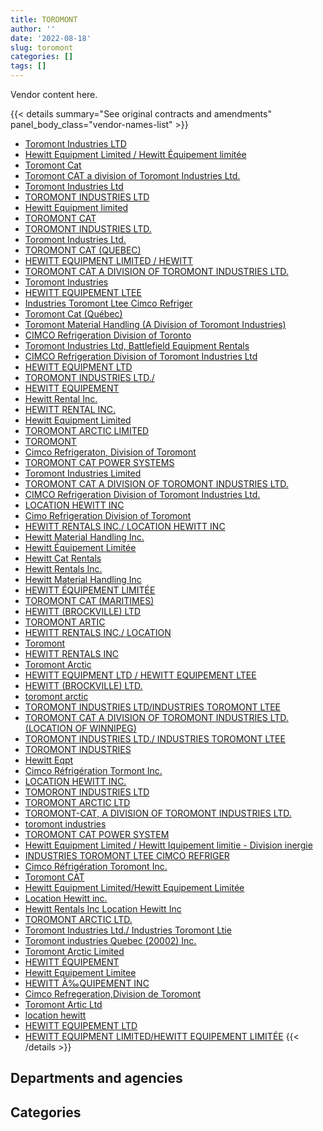 ```yaml
---
title: TOROMONT
author: ''
date: '2022-08-18'
slug: toromont
categories: []
tags: []
---
```


<script src="/rmarkdown-libs/htmlwidgets/htmlwidgets.js"></script>
<link href="/rmarkdown-libs/datatables-css/datatables-crosstalk.css" rel="stylesheet" />
<script src="/rmarkdown-libs/datatables-binding/datatables.js"></script>
<script src="/rmarkdown-libs/jquery/jquery-3.6.0.min.js"></script>
<link href="/rmarkdown-libs/dt-core-bootstrap/css/dataTables.bootstrap.min.css" rel="stylesheet" />
<link href="/rmarkdown-libs/dt-core-bootstrap/css/dataTables.bootstrap.extra.css" rel="stylesheet" />
<script src="/rmarkdown-libs/dt-core-bootstrap/js/jquery.dataTables.min.js"></script>
<script src="/rmarkdown-libs/dt-core-bootstrap/js/dataTables.bootstrap.min.js"></script>
<link href="/rmarkdown-libs/crosstalk/css/crosstalk.min.css" rel="stylesheet" />
<script src="/rmarkdown-libs/crosstalk/js/crosstalk.min.js"></script>
<script src="/rmarkdown-libs/htmlwidgets/htmlwidgets.js"></script>
<link href="/rmarkdown-libs/datatables-css/datatables-crosstalk.css" rel="stylesheet" />
<script src="/rmarkdown-libs/datatables-binding/datatables.js"></script>
<script src="/rmarkdown-libs/jquery/jquery-3.6.0.min.js"></script>
<link href="/rmarkdown-libs/dt-core-bootstrap/css/dataTables.bootstrap.min.css" rel="stylesheet" />
<link href="/rmarkdown-libs/dt-core-bootstrap/css/dataTables.bootstrap.extra.css" rel="stylesheet" />
<script src="/rmarkdown-libs/dt-core-bootstrap/js/jquery.dataTables.min.js"></script>
<script src="/rmarkdown-libs/dt-core-bootstrap/js/dataTables.bootstrap.min.js"></script>
<link href="/rmarkdown-libs/crosstalk/css/crosstalk.min.css" rel="stylesheet" />
<script src="/rmarkdown-libs/crosstalk/js/crosstalk.min.js"></script>

Vendor content here.

{{< details summary="See original contracts and amendments" panel_body_class="vendor-names-list" >}}
- [Toromont Industries LTD](https://search.open.canada.ca/en/ct/?sort=contract_value_f%20desc&page=1&search_text=%22Toromont%20Industries%20LTD%22)
- [Hewitt Equipment Limited / Hewitt Équipement limitée](https://search.open.canada.ca/en/ct/?sort=contract_value_f%20desc&page=1&search_text=%22Hewitt%20Equipment%20Limited%20%2f%20Hewitt%20%c3%89quipement%20limit%c3%a9e%22)
- [Toromont Cat](https://search.open.canada.ca/en/ct/?sort=contract_value_f%20desc&page=1&search_text=%22Toromont%20Cat%22)
- [Toromont CAT a division of Toromont Industries Ltd.](https://search.open.canada.ca/en/ct/?sort=contract_value_f%20desc&page=1&search_text=%22Toromont%20CAT%20a%20division%20of%20Toromont%20Industries%20Ltd.%22)
- [Toromont Industries Ltd](https://search.open.canada.ca/en/ct/?sort=contract_value_f%20desc&page=1&search_text=%22Toromont%20Industries%20Ltd%22)
- [TOROMONT INDUSTRIES LTD](https://search.open.canada.ca/en/ct/?sort=contract_value_f%20desc&page=1&search_text=%22TOROMONT%20INDUSTRIES%20LTD%22)
- [Hewitt Equipment limited](https://search.open.canada.ca/en/ct/?sort=contract_value_f%20desc&page=1&search_text=%22Hewitt%20Equipment%20limited%22)
- [TOROMONT CAT](https://search.open.canada.ca/en/ct/?sort=contract_value_f%20desc&page=1&search_text=%22TOROMONT%20CAT%22)
- [TOROMONT INDUSTRIES LTD.](https://search.open.canada.ca/en/ct/?sort=contract_value_f%20desc&page=1&search_text=%22TOROMONT%20INDUSTRIES%20LTD.%22)
- [Toromont Industries Ltd.](https://search.open.canada.ca/en/ct/?sort=contract_value_f%20desc&page=1&search_text=%22Toromont%20Industries%20Ltd.%22)
- [TOROMONT CAT (QUEBEC)](https://search.open.canada.ca/en/ct/?sort=contract_value_f%20desc&page=1&search_text=%22TOROMONT%20CAT%20%28QUEBEC%29%22)
- [HEWITT EQUIPMENT LIMITED / HEWITT](https://search.open.canada.ca/en/ct/?sort=contract_value_f%20desc&page=1&search_text=%22HEWITT%20EQUIPMENT%20LIMITED%20%2f%20HEWITT%22)
- [TOROMONT CAT A DIVISION OF TOROMONT INDUSTRIES LTD.](https://search.open.canada.ca/en/ct/?sort=contract_value_f%20desc&page=1&search_text=%22TOROMONT%20CAT%20%20A%20DIVISION%20OF%20TOROMONT%20INDUSTRIES%20LTD.%22)
- [Toromont Industries](https://search.open.canada.ca/en/ct/?sort=contract_value_f%20desc&page=1&search_text=%22Toromont%20Industries%22)
- [HEWITT EQUIPEMENT LTEE](https://search.open.canada.ca/en/ct/?sort=contract_value_f%20desc&page=1&search_text=%22HEWITT%20EQUIPEMENT%20LTEE%22)
- [Industries Toromont Ltee Cimco Refriger](https://search.open.canada.ca/en/ct/?sort=contract_value_f%20desc&page=1&search_text=%22Industries%20Toromont%20Ltee%20Cimco%20Refriger%22)
- [Toromont Cat (Québec)](https://search.open.canada.ca/en/ct/?sort=contract_value_f%20desc&page=1&search_text=%22Toromont%20Cat%20%28Qu%c3%a9bec%29%22)
- [Toromont Material Handling (A Division of Toromont Industries)](https://search.open.canada.ca/en/ct/?sort=contract_value_f%20desc&page=1&search_text=%22Toromont%20Material%20Handling%20%28A%20Division%20of%20Toromont%20Industries%29%22)
- [CIMCO Refrigeration Division of Toronto](https://search.open.canada.ca/en/ct/?sort=contract_value_f%20desc&page=1&search_text=%22CIMCO%20Refrigeration%20Division%20of%20Toronto%22)
- [Toromont Industries Ltd, Battlefield Equipment Rentals](https://search.open.canada.ca/en/ct/?sort=contract_value_f%20desc&page=1&search_text=%22Toromont%20Industries%20Ltd%2c%20Battlefield%20Equipment%20Rentals%22)
- [CIMCO Refrigeration Division of Toromont Industries Ltd](https://search.open.canada.ca/en/ct/?sort=contract_value_f%20desc&page=1&search_text=%22CIMCO%20Refrigeration%20Division%20of%20Toromont%20Industries%20Ltd%22)
- [HEWITT EQUIPMENT LTD](https://search.open.canada.ca/en/ct/?sort=contract_value_f%20desc&page=1&search_text=%22HEWITT%20EQUIPMENT%20LTD%22)
- [TOROMONT INDUSTRIES LTD./](https://search.open.canada.ca/en/ct/?sort=contract_value_f%20desc&page=1&search_text=%22TOROMONT%20INDUSTRIES%20LTD.%2f%22)
- [HEWITT EQUIPEMENT](https://search.open.canada.ca/en/ct/?sort=contract_value_f%20desc&page=1&search_text=%22HEWITT%20EQUIPEMENT%22)
- [Hewitt Rental Inc.](https://search.open.canada.ca/en/ct/?sort=contract_value_f%20desc&page=1&search_text=%22Hewitt%20Rental%20Inc.%22)
- [HEWITT RENTAL INC.](https://search.open.canada.ca/en/ct/?sort=contract_value_f%20desc&page=1&search_text=%22HEWITT%20RENTAL%20INC.%22)
- [Hewitt Equipment Limited](https://search.open.canada.ca/en/ct/?sort=contract_value_f%20desc&page=1&search_text=%22Hewitt%20Equipment%20Limited%22)
- [TOROMONT ARCTIC LIMITED](https://search.open.canada.ca/en/ct/?sort=contract_value_f%20desc&page=1&search_text=%22TOROMONT%20ARCTIC%20LIMITED%22)
- [TOROMONT](https://search.open.canada.ca/en/ct/?sort=contract_value_f%20desc&page=1&search_text=%22TOROMONT%22)
- [Cimco Refrigeraton, Division of Toromont](https://search.open.canada.ca/en/ct/?sort=contract_value_f%20desc&page=1&search_text=%22Cimco%20Refrigeraton%2c%20Division%20of%20Toromont%22)
- [TOROMONT CAT POWER SYSTEMS](https://search.open.canada.ca/en/ct/?sort=contract_value_f%20desc&page=1&search_text=%22TOROMONT%20CAT%20POWER%20SYSTEMS%22)
- [Toromont Industries Limited](https://search.open.canada.ca/en/ct/?sort=contract_value_f%20desc&page=1&search_text=%22Toromont%20Industries%20Limited%22)
- [TOROMONT CAT A DIVISION OF TOROMONT INDUSTRIES LTD.](https://search.open.canada.ca/en/ct/?sort=contract_value_f%20desc&page=1&search_text=%22TOROMONT%20CAT%20A%20DIVISION%20OF%20TOROMONT%20INDUSTRIES%20LTD.%22)
- [CIMCO Refrigeration Division of Toromont Industries Ltd.](https://search.open.canada.ca/en/ct/?sort=contract_value_f%20desc&page=1&search_text=%22CIMCO%20Refrigeration%20Division%20of%20Toromont%20Industries%20Ltd.%22)
- [LOCATION HEWITT INC](https://search.open.canada.ca/en/ct/?sort=contract_value_f%20desc&page=1&search_text=%22LOCATION%20HEWITT%20INC%22)
- [Cimo Refrigeration Division of Toromont](https://search.open.canada.ca/en/ct/?sort=contract_value_f%20desc&page=1&search_text=%22Cimo%20Refrigeration%20Division%20of%20Toromont%22)
- [HEWITT RENTALS INC./ LOCATION HEWITT INC](https://search.open.canada.ca/en/ct/?sort=contract_value_f%20desc&page=1&search_text=%22HEWITT%20RENTALS%20INC.%2f%20LOCATION%20HEWITT%20INC%22)
- [Hewitt Material Handling Inc.](https://search.open.canada.ca/en/ct/?sort=contract_value_f%20desc&page=1&search_text=%22Hewitt%20Material%20Handling%20Inc.%22)
- [Hewitt Équipement Limitée](https://search.open.canada.ca/en/ct/?sort=contract_value_f%20desc&page=1&search_text=%22Hewitt%20%c3%89quipement%20Limit%c3%a9e%22)
- [Hewitt Cat Rentals](https://search.open.canada.ca/en/ct/?sort=contract_value_f%20desc&page=1&search_text=%22Hewitt%20Cat%20Rentals%22)
- [Hewitt Rentals Inc.](https://search.open.canada.ca/en/ct/?sort=contract_value_f%20desc&page=1&search_text=%22Hewitt%20Rentals%20Inc.%22)
- [Hewitt Material Handling Inc](https://search.open.canada.ca/en/ct/?sort=contract_value_f%20desc&page=1&search_text=%22Hewitt%20Material%20Handling%20Inc%22)
- [HEWITT ÉQUIPEMENT LIMITÉE](https://search.open.canada.ca/en/ct/?sort=contract_value_f%20desc&page=1&search_text=%22HEWITT%20%c3%89QUIPEMENT%20LIMIT%c3%89E%22)
- [TOROMONT CAT (MARITIMES)](https://search.open.canada.ca/en/ct/?sort=contract_value_f%20desc&page=1&search_text=%22TOROMONT%20CAT%20%28MARITIMES%29%22)
- [HEWITT (BROCKVILLE) LTD](https://search.open.canada.ca/en/ct/?sort=contract_value_f%20desc&page=1&search_text=%22HEWITT%20%28BROCKVILLE%29%20LTD%22)
- [TOROMONT ARTIC](https://search.open.canada.ca/en/ct/?sort=contract_value_f%20desc&page=1&search_text=%22TOROMONT%20ARTIC%22)
- [HEWITT RENTALS INC./ LOCATION](https://search.open.canada.ca/en/ct/?sort=contract_value_f%20desc&page=1&search_text=%22HEWITT%20RENTALS%20INC.%2f%20LOCATION%22)
- [Toromont](https://search.open.canada.ca/en/ct/?sort=contract_value_f%20desc&page=1&search_text=%22Toromont%22)
- [HEWITT RENTALS INC](https://search.open.canada.ca/en/ct/?sort=contract_value_f%20desc&page=1&search_text=%22HEWITT%20RENTALS%20INC%22)
- [Toromont Arctic](https://search.open.canada.ca/en/ct/?sort=contract_value_f%20desc&page=1&search_text=%22Toromont%20Arctic%22)
- [HEWITT EQUIPMENT LTD / HEWITT EQUIPEMENT LTEE](https://search.open.canada.ca/en/ct/?sort=contract_value_f%20desc&page=1&search_text=%22HEWITT%20EQUIPMENT%20LTD%20%2f%20HEWITT%20EQUIPEMENT%20LTEE%22)
- [HEWITT (BROCKVILLE) LTD.](https://search.open.canada.ca/en/ct/?sort=contract_value_f%20desc&page=1&search_text=%22HEWITT%20%28BROCKVILLE%29%20LTD.%22)
- [toromont arctic](https://search.open.canada.ca/en/ct/?sort=contract_value_f%20desc&page=1&search_text=%22toromont%20arctic%22)
- [TOROMONT INDUSTRIES LTD/INDUSTRIES TOROMONT LTEE](https://search.open.canada.ca/en/ct/?sort=contract_value_f%20desc&page=1&search_text=%22TOROMONT%20INDUSTRIES%20LTD%2fINDUSTRIES%20TOROMONT%20LTEE%22)
- [TOROMONT CAT A DIVISION OF TOROMONT INDUSTRIES LTD. (LOCATION OF WINNIPEG)](https://search.open.canada.ca/en/ct/?sort=contract_value_f%20desc&page=1&search_text=%22TOROMONT%20CAT%20%20A%20DIVISION%20OF%20TOROMONT%20INDUSTRIES%20LTD.%20%28LOCATION%20OF%20WINNIPEG%29%22)
- [TOROMONT INDUSTRIES LTD./ INDUSTRIES TOROMONT LTEE](https://search.open.canada.ca/en/ct/?sort=contract_value_f%20desc&page=1&search_text=%22TOROMONT%20INDUSTRIES%20LTD.%2f%20INDUSTRIES%20TOROMONT%20LTEE%22)
- [TOROMONT INDUSTRIES](https://search.open.canada.ca/en/ct/?sort=contract_value_f%20desc&page=1&search_text=%22TOROMONT%20INDUSTRIES%22)
- [Hewitt Eqpt](https://search.open.canada.ca/en/ct/?sort=contract_value_f%20desc&page=1&search_text=%22Hewitt%20Eqpt%22)
- [Cimco Réfrigération Tormont Inc.](https://search.open.canada.ca/en/ct/?sort=contract_value_f%20desc&page=1&search_text=%22Cimco%20R%c3%a9frig%c3%a9ration%20Tormont%20Inc.%22)
- [LOCATION HEWITT INC.](https://search.open.canada.ca/en/ct/?sort=contract_value_f%20desc&page=1&search_text=%22LOCATION%20HEWITT%20INC.%22)
- [TOMORONT INDUSTRIES LTD](https://search.open.canada.ca/en/ct/?sort=contract_value_f%20desc&page=1&search_text=%22TOMORONT%20INDUSTRIES%20LTD%22)
- [TOROMONT ARCTIC LTD](https://search.open.canada.ca/en/ct/?sort=contract_value_f%20desc&page=1&search_text=%22TOROMONT%20ARCTIC%20LTD%22)
- [TOROMONT-CAT, A DIVISION OF TOROMONT INDUSTRIES LTD.](https://search.open.canada.ca/en/ct/?sort=contract_value_f%20desc&page=1&search_text=%22TOROMONT-CAT%2c%20A%20DIVISION%20OF%20TOROMONT%20INDUSTRIES%20LTD.%22)
- [toromont industries](https://search.open.canada.ca/en/ct/?sort=contract_value_f%20desc&page=1&search_text=%22toromont%20industries%22)
- [TOROMONT CAT POWER SYSTEM](https://search.open.canada.ca/en/ct/?sort=contract_value_f%20desc&page=1&search_text=%22TOROMONT%20CAT%20POWER%20SYSTEM%22)
- [Hewitt Equipment Limited / Hewitt Iquipement limitie - Division inergie](https://search.open.canada.ca/en/ct/?sort=contract_value_f%20desc&page=1&search_text=%22Hewitt%20Equipment%20Limited%20%2f%20Hewitt%20Iquipement%20limitie%20-%20Division%20inergie%22)
- [INDUSTRIES TOROMONT LTEE CIMCO REFRIGER](https://search.open.canada.ca/en/ct/?sort=contract_value_f%20desc&page=1&search_text=%22INDUSTRIES%20TOROMONT%20LTEE%20CIMCO%20REFRIGER%22)
- [Cimco Réfrigération Toromont Inc.](https://search.open.canada.ca/en/ct/?sort=contract_value_f%20desc&page=1&search_text=%22Cimco%20R%c3%a9frig%c3%a9ration%20Toromont%20Inc.%22)
- [Toromont CAT](https://search.open.canada.ca/en/ct/?sort=contract_value_f%20desc&page=1&search_text=%22Toromont%20CAT%22)
- [Hewitt Equipment Limited/Hewitt Equipement Limitée](https://search.open.canada.ca/en/ct/?sort=contract_value_f%20desc&page=1&search_text=%22Hewitt%20Equipment%20Limited%2fHewitt%20Equipement%20Limit%c3%a9e%22)
- [Location Hewitt inc.](https://search.open.canada.ca/en/ct/?sort=contract_value_f%20desc&page=1&search_text=%22Location%20Hewitt%20inc.%22)
- [Hewitt Rentals Inc Location Hewitt Inc](https://search.open.canada.ca/en/ct/?sort=contract_value_f%20desc&page=1&search_text=%22Hewitt%20Rentals%20Inc%20Location%20Hewitt%20Inc%22)
- [TOROMONT ARCTIC LTD.](https://search.open.canada.ca/en/ct/?sort=contract_value_f%20desc&page=1&search_text=%22TOROMONT%20ARCTIC%20LTD.%22)
- [Toromont Industries Ltd./ Industries Toromont Ltie](https://search.open.canada.ca/en/ct/?sort=contract_value_f%20desc&page=1&search_text=%22Toromont%20Industries%20Ltd.%2f%20Industries%20Toromont%20Ltie%22)
- [Toromont industries Quebec (20002) Inc.](https://search.open.canada.ca/en/ct/?sort=contract_value_f%20desc&page=1&search_text=%22Toromont%20industries%20Quebec%20%2820002%29%20Inc.%22)
- [Toromont Arctic Limited](https://search.open.canada.ca/en/ct/?sort=contract_value_f%20desc&page=1&search_text=%22Toromont%20Arctic%20Limited%22)
- [HEWITT ÉQUIPEMENT](https://search.open.canada.ca/en/ct/?sort=contract_value_f%20desc&page=1&search_text=%22HEWITT%20%c3%89QUIPEMENT%22)
- [Hewitt Equipement Limitee](https://search.open.canada.ca/en/ct/?sort=contract_value_f%20desc&page=1&search_text=%22Hewitt%20Equipement%20Limitee%22)
- [HEWITT Ã‰QUIPEMENT INC](https://search.open.canada.ca/en/ct/?sort=contract_value_f%20desc&page=1&search_text=%22HEWITT%20%c3%83%e2%80%b0QUIPEMENT%20INC%22)
- [Cimco Refregeration,Division de Toromont](https://search.open.canada.ca/en/ct/?sort=contract_value_f%20desc&page=1&search_text=%22Cimco%20Refregeration%2cDivision%20de%20Toromont%22)
- [Toromont Artic Ltd](https://search.open.canada.ca/en/ct/?sort=contract_value_f%20desc&page=1&search_text=%22Toromont%20Artic%20Ltd%22)
- [location hewitt](https://search.open.canada.ca/en/ct/?sort=contract_value_f%20desc&page=1&search_text=%22location%20hewitt%22)
- [HEWITT EQUIPEMENT LTD](https://search.open.canada.ca/en/ct/?sort=contract_value_f%20desc&page=1&search_text=%22HEWITT%20EQUIPEMENT%20LTD%22)
- [HEWITT EQUIPMENT LIMITED/HEWITT EQUIPEMENT LIMITÉE](https://search.open.canada.ca/en/ct/?sort=contract_value_f%20desc&page=1&search_text=%22HEWITT%20EQUIPMENT%20LIMITED%2fHEWITT%20EQUIPEMENT%20LIMIT%c3%89E%22)
{{< /details >}}

## Departments and agencies

<div id="htmlwidget-1" style="width:100%;height:auto;" class="datatables html-widget"></div>
<script type="application/json" data-for="htmlwidget-1">{"x":{"style":"bootstrap","filter":"none","vertical":false,"data":[["<a href=\"/departments/aafc-aac/\">Agriculture and Agri-Food Canada<\/a>","<a href=\"/departments/aandc-aadnc/\">Crown-Indigenous Relations and Northern Affairs Canada<\/a>","<a href=\"/departments/csc-scc/\">Correctional Service of Canada<\/a>","<a href=\"/departments/dfo-mpo/\">Fisheries and Oceans Canada<\/a>","<a href=\"/departments/dnd-mdn/\">National Defence<\/a>","<a href=\"/departments/ec/\">Environment and Climate Change Canada<\/a>","<a href=\"/departments/isc-sac/\">Indigenous Services Canada<\/a>","<a href=\"/departments/nrc-cnrc/\">National Research Council Canada<\/a>","<a href=\"/departments/nrcan-rncan/\">Natural Resources Canada<\/a>","<a href=\"/departments/pc/\">Parks Canada<\/a>","<a href=\"/departments/pch/\">Canadian Heritage<\/a>","<a href=\"/departments/pwgsc-tpsgc/\">Public Services and Procurement Canada<\/a>","<a href=\"/departments/rcmp-grc/\">Royal Canadian Mounted Police<\/a>","<a href=\"/departments/tc/\">Transport Canada<\/a>"],[13380.86,48745.12,79593.08,3633403.92,15832700.12,274421.23,null,29606.83,32135.17,283339.93,27599.01,222514.36,103991.54,null],[4316.4,79666.57,null,2961335.67,16025340.57,277771.86,47790.33,25651,null,84691.75,null,207771.96,22896.23,null],[null,null,10347.75,2968462.75,14320979.95,225539.69,36217.13,185536.6,null,28820.1,null,193951.76,50622.65,null],[null,null,198920.59,3153357.77,14123061.27,1603405.32,696605.95,226199.1,null,1496.18,null,256605.97,63124.31,15750]],"container":"<table class=\"table table-striped table-hover row-border order-column display\">\n  <thead>\n    <tr>\n      <th>Department<\/th>\n      <th>2017-2018<\/th>\n      <th>2018-2019<\/th>\n      <th>2019-2020<\/th>\n      <th>2020-2021<\/th>\n    <\/tr>\n  <\/thead>\n<\/table>","options":{"order":[[4,"desc"]],"pageLength":10,"autoWidth":true,"columnDefs":[{"targets":1,"render":"function(data, type, row, meta) {\n    return type !== 'display' ? data : DTWidget.formatCurrency(data, \"$\", 2, 3, \",\", \".\", true, null);\n  }"},{"targets":2,"render":"function(data, type, row, meta) {\n    return type !== 'display' ? data : DTWidget.formatCurrency(data, \"$\", 2, 3, \",\", \".\", true, null);\n  }"},{"targets":3,"render":"function(data, type, row, meta) {\n    return type !== 'display' ? data : DTWidget.formatCurrency(data, \"$\", 2, 3, \",\", \".\", true, null);\n  }"},{"targets":4,"render":"function(data, type, row, meta) {\n    return type !== 'display' ? data : DTWidget.formatCurrency(data, \"$\", 2, 3, \",\", \".\", true, null);\n  }"},{"width":"16%","targets":[1,2,3,4]},{"className":"dt-right","targets":[1,2,3,4]}],"orderClasses":false}},"evals":["options.columnDefs.0.render","options.columnDefs.1.render","options.columnDefs.2.render","options.columnDefs.3.render"],"jsHooks":[]}</script>

## Categories

<div id="htmlwidget-2" style="width:100%;height:auto;" class="datatables html-widget"></div>
<script type="application/json" data-for="htmlwidget-2">{"x":{"style":"bootstrap","filter":"none","vertical":false,"data":[["<a href=\"/categories/1_facilities_and_construction/\">Facilities and construction<\/a>","<a href=\"/categories/10_office_management/\">Office management<\/a>","<a href=\"/categories/11_defence/\">Defence<\/a>","<a href=\"/categories/2_professional_services/\">Professional services<\/a>","<a href=\"/categories/3_information_technology/\">Information technology<\/a>","<a href=\"/categories/5_transportation_and_logistics/\">Transportation and logistics<\/a>","<a href=\"/categories/6_industrial_products_and_services/\">Industrial products and services<\/a>","<a href=\"/categories/8_security_and_protection/\">Security and protection<\/a>","<a href=\"/categories/9_human_capital/\">Human capital<\/a>",null],[1308522.06,328282.55,6936109.46,7168365.69,13380.86,3914285.95,889583.46,22901.16,null,null],[2303756.56,181639.3,6764776.41,7163433.09,4316.4,2945889.12,275871.13,25049.53,54138.3,18362.5],[562885.36,null,7174866.95,7152899.97,0,2925877.75,108322.79,25317.41,70308.15,null],[682874.12,15904,6872233.34,7074517.06,1496.18,5551320.36,104439.07,27711.78,8030.56,null]],"container":"<table class=\"table table-striped table-hover row-border order-column display\">\n  <thead>\n    <tr>\n      <th>Category<\/th>\n      <th>2017-2018<\/th>\n      <th>2018-2019<\/th>\n      <th>2019-2020<\/th>\n      <th>2020-2021<\/th>\n    <\/tr>\n  <\/thead>\n<\/table>","options":{"order":[[4,"desc"]],"dom":"t","pageLength":30,"autoWidth":true,"columnDefs":[{"targets":1,"render":"function(data, type, row, meta) {\n    return type !== 'display' ? data : DTWidget.formatCurrency(data, \"$\", 2, 3, \",\", \".\", true, null);\n  }"},{"targets":2,"render":"function(data, type, row, meta) {\n    return type !== 'display' ? data : DTWidget.formatCurrency(data, \"$\", 2, 3, \",\", \".\", true, null);\n  }"},{"targets":3,"render":"function(data, type, row, meta) {\n    return type !== 'display' ? data : DTWidget.formatCurrency(data, \"$\", 2, 3, \",\", \".\", true, null);\n  }"},{"targets":4,"render":"function(data, type, row, meta) {\n    return type !== 'display' ? data : DTWidget.formatCurrency(data, \"$\", 2, 3, \",\", \".\", true, null);\n  }"},{"width":"16%","targets":[1,2,3,4]},{"className":"dt-right","targets":[1,2,3,4]}],"orderClasses":false,"lengthMenu":[10,25,30,50,100]}},"evals":["options.columnDefs.0.render","options.columnDefs.1.render","options.columnDefs.2.render","options.columnDefs.3.render"],"jsHooks":[]}</script>
